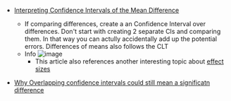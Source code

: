 + [Interpreting Confidence Intervals of the Mean Difference](https://statisticsbyjim.com/hypothesis-testing/confidence-intervals-compare-means/)
   + If comparing differences, create a an Confidence Interval over differences. Don't start with creating 2 separate CIs and comparing them. In that way you can actully accidentally add up the potential errors. Differences of means also follows the CLT 
   + Info ![image](https://user-images.githubusercontent.com/21141607/158538618-cdb3c820-f7f6-4a9f-965c-77232aca028f.png)
     + This article also references another interesting topic about [effect sizes](https://statisticsbyjim.com/basics/effect-sizes-statistics/)

+ [Why Overlapping confidence intervals could still mean a significatn difference](https://towardsdatascience.com/why-overlapping-confidence-intervals-mean-nothing-about-statistical-significance-48360559900a)
